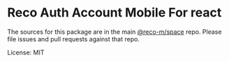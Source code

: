 Reco Auth Account Mobile For react
=======

The sources for this package are in the main [@reco-m/space](http://192.168.1.247/summary/framework%2FRECO8.Mobile.git) repo. Please file issues and pull requests against that repo.

License: MIT
